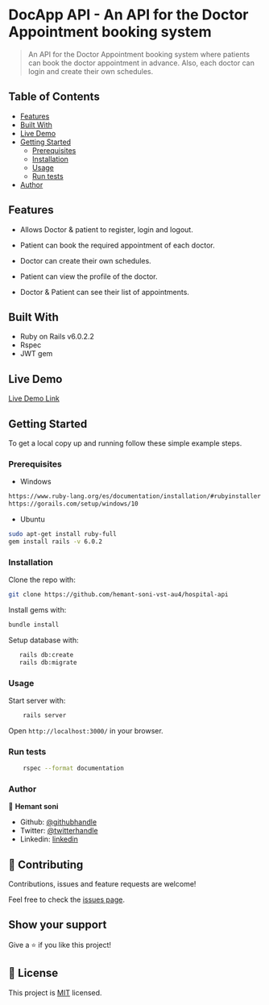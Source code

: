 # DocApp API - An API for the Doctor Appointment booking system

> An API for the Doctor Appointment booking system where patients can book the doctor appointment in advance. Also, each doctor can login and create their own schedules.

## Table of Contents

- [Features](#features)
- [Built With](#built-with)
- [Live Demo](#live-demo)
- [Getting Started](#getting-started)
  - [Prerequisites](#prerequisites)
  - [Installation](#installation)
  - [Usage](#usage)
  - [Run tests](#run-tests)
- [Author](#author)
<!-- - [Acknowledgements](#acknowledgements) -->

## Features

- Allows Doctor & patient to register, login and logout.

- Patient can book the required appointment of each doctor.

- Doctor can create their own schedules.

- Patient can view the profile of the doctor.

- Doctor & Patient can see their list of appointments.

## Built With

- Ruby on Rails v6.0.2.2
- Rspec
- JWT gem

## Live Demo

[Live Demo Link](https://docapp-api.herokuapp.com/)

## Getting Started

To get a local copy up and running follow these simple example steps.

### Prerequisites

- Windows

```sh
https://www.ruby-lang.org/es/documentation/installation/#rubyinstaller
https://gorails.com/setup/windows/10
```

- Ubuntu

```sh
sudo apt-get install ruby-full
gem install rails -v 6.0.2
```
<!-- ### Setup -->

### Installation

Clone the repo with:

```sh
git clone https://github.com/hemant-soni-vst-au4/hospital-api
```

Install gems with:

```sh
bundle install
```

Setup database with:

```sh
   rails db:create
   rails db:migrate
```

### Usage

Start server with:

```sh
    rails server
```

Open `http://localhost:3000/` in your browser.

### Run tests

```sh
    rspec --format documentation
```

<!-- ### Deployment -->

### Author

👤 **Hemant soni**

- Github: [@githubhandle](https://github.com/hemant-soni-vst-au4)
- Twitter: [@twitterhandle](https://twitter.com/abdelperez11)
- Linkedin: [linkedin](https://www.linkedin.com/in/hemant-soni-97427b193/)

## 🤝 Contributing

Contributions, issues and feature requests are welcome!

Feel free to check the [issues page](https://github.com/hemant-soni-vst-au4/hospital-api/issues/).

## Show your support

Give a ⭐️ if you like this project!

<!-- ## Acknowledgments -->

## 📝 License

This project is [MIT](lic.url) licensed.